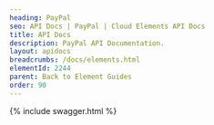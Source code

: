 ```yaml
---
heading: PayPal
seo: API Docs | PayPal | Cloud Elements API Docs
title: API Docs
description: PayPal API Documentation.
layout: apidocs
breadcrumbs: /docs/elements.html
elementId: 2244
parent: Back to Element Guides
order: 90
---
```


{% include swagger.html %}
